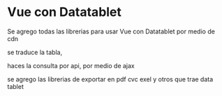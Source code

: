 # Vue con Datatablet

Se agrego todas las librerias para usar Vue con Datatablet por medio de cdn

se traduce la tabla, 

haces la consulta por api, por medio de ajax

se agrego las librerias de exportar en pdf cvc exel y otros que trae data tablet





